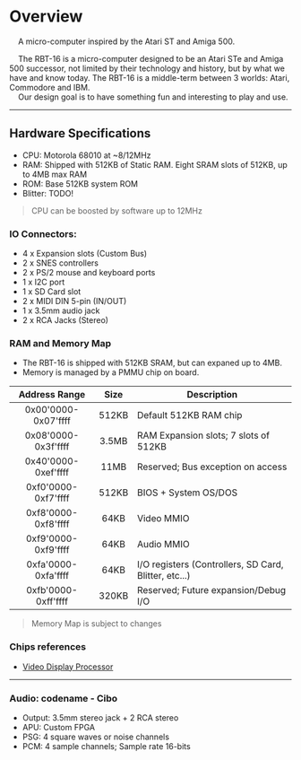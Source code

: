 # Overview

&nbsp;&nbsp;&nbsp;&nbsp;A micro-computer inspired by the Atari ST and Amiga 500.

&nbsp;&nbsp;&nbsp;&nbsp;The RBT-16 is a micro-computer designed to be an Atari STe and Amiga 500
successor, not limited by their technology and history, but by what we have
and know today. The RBT-16 is a middle-term between 3 worlds: Atari,
Commodore and IBM.<br>
&nbsp;&nbsp;&nbsp;&nbsp;Our design goal is to have something fun and interesting to play and use.

---

## Hardware Specifications

- CPU: Motorola 68010 at ~8/12MHz
- RAM: Shipped with 512KB of Static RAM. Eight SRAM slots of 512KB, up to 4MB max RAM
- ROM: Base 512KB system ROM
- Blitter: TODO!

> CPU can be boosted by software up to 12MHz

### IO Connectors:

- 4 x Expansion slots (Custom Bus)
- 2 x SNES controllers
- 2 x PS/2 mouse and keyboard ports
- 1 x I2C port
- 1 x SD Card slot
- 2 x MIDI DIN 5-pin (IN/OUT)
- 1 x 3.5mm audio jack
- 2 x RCA Jacks (Stereo)

### RAM and Memory Map

- The RBT-16 is shipped with 512KB SRAM, but can expaned up to 4MB.
- Memory is managed by a PMMU chip on board.

|    Address Range    | Size  | Description                                           |
| :-----------------: | :---: | ----------------------------------------------------- |
| 0x00'0000-0x07'ffff | 512KB | Default 512KB RAM chip                                |
| 0x08'0000-0x3f'ffff | 3.5MB | RAM Expansion slots; 7 slots of 512KB                 |
| 0x40'0000-0xef'ffff | 11MB  | Reserved; Bus exception on access                     |
| 0xf0'0000-0xf7'ffff | 512KB | BIOS + System OS/DOS                                  |
| 0xf8'0000-0xf8'ffff | 64KB  | Video MMIO                                            |
| 0xf9'0000-0xf9'ffff | 64KB  | Audio MMIO                                            |
| 0xfa'0000-0xfa'ffff | 64KB  | I/O registers (Controllers, SD Card, Blitter, etc...) |
| 0xfb'0000-0xff'ffff | 320KB | Reserved; Future expansion/Debug I/O                  |

> Memory Map is subject to changes

### Chips references

- [Video Display Processor](docs/vdp.md)

---

### Audio: codename - Cibo

- Output: 3.5mm stereo jack + 2 RCA stereo
- APU: Custom FPGA
- PSG: 4 square waves or noise channels
- PCM: 4 sample channels; Sample rate 16-bits

<!--
NOTES:
	(Outlaf) - CPU: Possibility to change CPU clock via software using custom wiring.
	(aCube) - RAM: Manager memory regions for each device, and how memory will be
interacted by the program.
	(aCube) - ROM: Decide how much ROM will be shipped for the Kernel.
	(aCube) - ROM: Will it replaceable? I think users must be able to update the
Kernel with a custom one, or update the shipped version to a new version.
-->
